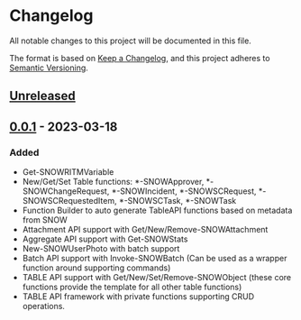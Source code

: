 # Changelog
All notable changes to this project will be documented in this file.

The format is based on [Keep a Changelog](https://keepachangelog.com/en/1.0.0/),
and this project adheres to [Semantic Versioning](https://semver.org/spec/v2.0.0.html).

## [Unreleased]

## [0.0.1] - 2023-03-18
### Added
- Get-SNOWRITMVariable
- New/Get/Set Table functions: *-SNOWApprover, *-SNOWChangeRequest, *-SNOWIncident, *-SNOWSCRequest, *-SNOWSCRequestedItem, *-SNOWSCTask, *-SNOWTask
- Function Builder to auto generate TableAPI functions based on metadata from SNOW
- Attachment API support with Get/New/Remove-SNOWAttachment
- Aggregate API support with Get-SNOWStats
- New-SNOWUserPhoto with batch support
- Batch API support with Invoke-SNOWBatch (Can be used as a wrapper function around supporting commands)
- TABLE API support with Get/New/Set/Remove-SNOWObject (these core functions provide the template for all other table functions)
- TABLE API framework with private functions supporting CRUD operations.

[Unreleased]: https://github.com/insomniacc/PSSnow/compare/v0.0.1..HEAD
[0.0.1]: https://github.com/insomniacc/PSSnow/tree/v0.0.1